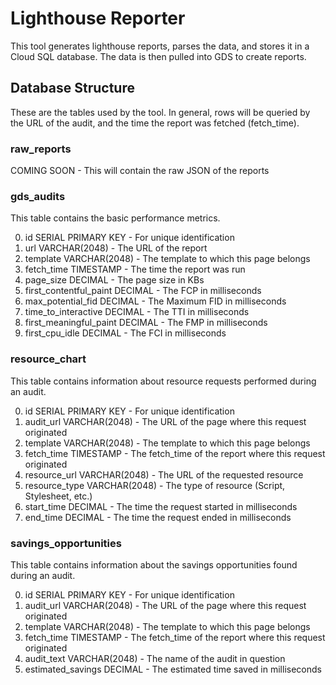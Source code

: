 # Lighthouse Reporter

This tool generates lighthouse reports, parses the data, and stores it in a Cloud SQL database. The data is then pulled into GDS to create reports.

## Database Structure

These are the tables used by the tool. In general, rows will be queried by the URL of the audit, and the time the report was fetched (fetch_time).

### raw_reports

COMING SOON - This will contain the raw JSON of the reports

### gds_audits

This table contains the basic performance metrics.

0. id SERIAL PRIMARY KEY - For unique identification
1. url VARCHAR(2048) - The URL of the report
2. template VARCHAR(2048) - The template to which this page belongs
3. fetch_time TIMESTAMP - The time the report was run
4. page_size DECIMAL - The page size in KBs
5. first_contentful_paint DECIMAL - The FCP in milliseconds
6. max_potential_fid DECIMAL - The Maximum FID in milliseconds
7. time_to_interactive DECIMAL - The TTI in milliseconds
8. first_meaningful_paint DECIMAL - The FMP in milliseconds
9. first_cpu_idle DECIMAL - The FCI in milliseconds

### resource_chart

This table contains information about resource requests performed during an audit.

0. id SERIAL PRIMARY KEY - For unique identification
1. audit_url VARCHAR(2048) - The URL of the page where this request originated
2. template VARCHAR(2048) - The template to which this page belongs
3. fetch_time TIMESTAMP - The fetch_time of the report where this request originated
4. resource_url VARCHAR(2048) - The URL of the requested resource
5. resource_type VARCHAR(2048) - The type of resource (Script, Stylesheet, etc.)
6. start_time DECIMAL - The time the request started in milliseconds
7. end_time DECIMAL - The time the request ended in milliseconds

### savings_opportunities

This table contains information about the savings opportunities found during an audit.

0. id SERIAL PRIMARY KEY - For unique identification
1. audit_url VARCHAR(2048) - The URL of the page where this request originated
2. template VARCHAR(2048) - The template to which this page belongs
3. fetch_time TIMESTAMP - The fetch_time of the report where this request originated
4. audit_text VARCHAR(2048) - The name of the audit in question
5. estimated_savings DECIMAL - The estimated time saved in milliseconds
